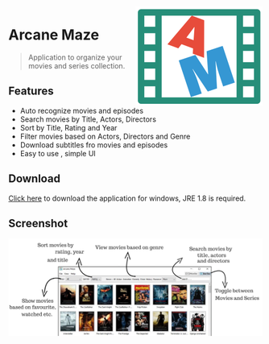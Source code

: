 <img src="icon.png" align="right" />

# Arcane Maze 
> Application to organize your movies and series collection.

## Features
- Auto recognize movies and episodes
- Search movies by Title, Actors, Directors
- Sort by Title, Rating and Year
- Filter movies based on Actors, Directors and Genre 
- Download subtitles fro movies and episodes
- Easy to use , simple UI

## Download

[Click here](http://arcanemaze.com) to download the application for windows, JRE 1.8 is required.


## Screenshot

<img src="screen1.png" align="centre" />
